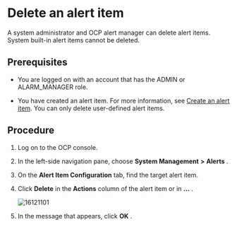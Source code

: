 Delete an alert item
=========================================

A system administrator and OCP alert manager can delete alert items. System built-in alert items cannot be deleted.

Prerequisites
----------------------------------

* You are logged on with an account that has the ADMIN or ALARM_MANAGER role.



* You have created an alert item. For more information, see [Create an alert item](../900.use-alert-management/200.create-an-alarm-item.md). You can only delete user-defined alert items.






Procedure
------------------------------

1. Log on to the OCP console.



2. In the left-side navigation pane, choose **System Management** **\>** **Alerts** .



3. On the **Alert Item Configuration** tab, find the target alert item.



4. Click **Delete** in the **Actions** column of the alert item or in **...** .

   ![16121101](https://help-static-aliyun-doc.aliyuncs.com/assets/img/en-US/2314306461/p346299.png)


5. In the message that appears, click **OK** .
